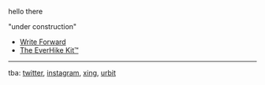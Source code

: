 hello there

"under construction"

- [Write Forward](/writeforward/)
- [The EverHike Kit™](/everhikekit/)

---

tba: [twitter](), [instagram](), [xing](), [urbit]()

<style> .markdown-body h1:first-of-type { display: none; } a { text-decoration: underline; } <style>

